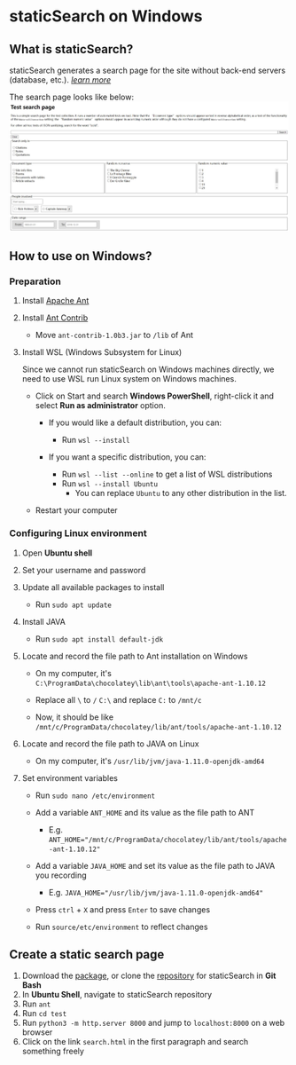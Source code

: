 # staticSearch on Windows

## What is staticSearch?

staticSearch generates a search page for the site without back-end servers (database, etc.). [*learn more*](https://endings.uvic.ca/staticSearch/docs/whatDoesItDo.html)

The search page looks like below:![staticsearch](staticsearch.JPG)

## How to use on Windows?

### Preparation

1. Install [Apache Ant](https://ant.apache.org/bindownload.cgi)

2. Install [Ant Contrib](https://sourceforge.net/projects/ant-contrib/files/ant-contrib/)
   - Move `ant-contrib-1.0b3.jar` to `/lib` of Ant
   
3. Install WSL (Windows Subsystem for Linux)

    Since we cannot run staticSearch on Windows machines directly, we need to use WSL run Linux system on Windows machines.

    - Click on Start and search **Windows PowerShell**, right-click it and select **Run as administrator** option.

      - If you would like a default distribution, you can: 
        - Run `wsl --install` 


      - If you want a specific distribution, you can:

        - Run `wsl --list --online` to get a list of WSL distributions
        - Run `wsl --install Ubuntu`
          - You can replace `Ubuntu` to any other distribution in the list.


    - Restart your computer


### Configuring Linux environment

1. Open **Ubuntu shell**
2. Set your username and password
3. Update all available packages to install
   - Run `sudo apt update`


4. Install JAVA
   - Run `sudo apt install default-jdk`


5. Locate and record the file path to Ant installation on Windows

   - On my computer, it's `C:\ProgramData\chocolatey\lib\ant\tools\apache-ant-1.10.12`

   - Replace all `\` to `/` `C:\` and replace `C:` to `/mnt/c` 


   - Now, it should be like `/mnt/c/ProgramData/chocolatey/lib/ant/tools/apache-ant-1.10.12`


6. Locate and record the file path to JAVA on Linux
   - On my computer, it's `/usr/lib/jvm/java-1.11.0-openjdk-amd64`


7. Set environment variables

   - Run `sudo nano /etc/environment`

   - Add a variable `ANT_HOME` and its value as the file path to ANT
     - E.g. `ANT_HOME="/mnt/c/ProgramData/chocolatey/lib/ant/tools/apache-ant-1.10.12"`

   - Add  a variable `JAVA_HOME` and set its value as the file path to JAVA you recording
     - E.g. `JAVA_HOME="/usr/lib/jvm/java-1.11.0-openjdk-amd64"`

   - Press `ctrl` + `X` and press `Enter` to save changes

   - Run `source/etc/environment` to reflect changes


## Create a static search page

1. Download the [package](https://github.com/projectEndings/staticSearch/releases/), or clone the [repository](https://github.com/projectEndings/staticSearch) for staticSearch in **Git Bash**
2. In **Ubuntu Shell**, navigate to staticSearch repository
3. Run `ant` 
4. Run `cd test`
5. Run `python3 -m http.server 8000` and jump to `localhost:8000` on a web browser
6. Click on the link `search.html` in the first paragraph and search something freely

